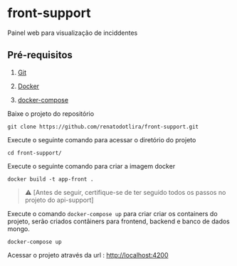 # front-support

Painel web para visualização de inciddentes

## Pré-requisitos

1. [Git](https://git-scm.com/)

2. [Docker](https://docs.docker.com/engine/installation/)

3. [docker-compose](https://docs.docker.com/compose/install/) 


Baixe o projeto do repositório

```
git clone https://github.com/renatodotlira/front-support.git
```

Execute o seguinte comando para acessar o diretório do projeto

```
cd front-support/
```

Execute o seguinte comando para criar a imagem docker

```
docker build -t app-front .
```

> ⚠️ [Antes de seguir, certifique-se de ter seguido todos os passos no projeto do api-support]

Execute o comando `docker-compose up` para criar criar os containers do projeto, serão criados contâiners para frontend, backend e banco de dados mongo.

```
docker-compose up
```

Acessar o projeto através da url : [http://localhost:4200](http://localhost:4200)
